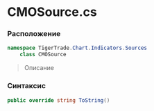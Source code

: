 
# CMOSource.cs
### Расположение
```csharp
namespace TigerTrade.Chart.Indicators.Sources  
    class CMOSource
```

> Описание

### Синтаксис
```csharp
public override string ToString()
```
